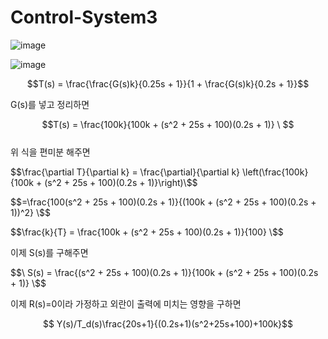 # Control-System3
  
![image](https://github.com/kangjunhyeong/Control-System3/assets/144297425/20b449b9-2477-4fc8-a6f3-1b7cad572972)  

![image](https://github.com/kangjunhyeong/Control-System3/assets/144297425/56ba09c0-6ed9-4ce5-85c6-d06fc16f61f3)  
  
$$T(s) = \frac{\frac{G(s)k}{0.25s + 1}}{1 + \frac{G(s)k}{0.2s + 1}}$$  

G(s)를 넣고 정리하면  

$$T(s) = \frac{100k}{100k + (s^2 + 25s + 100)(0.2s + 1)} \ $$  
위 식을 편미분 해주면  

$$\frac{\partial T}{\partial k} = \frac{\partial}{\partial k} \left(\frac{100k}{100k + (s^2 + 25s + 100)(0.2s + 1)}\right)\$$

$$=\frac{100(s^2 + 25s + 100)(0.2s + 1)}{(100k + (s^2 + 25s + 100)(0.2s + 1))^2} \$$
  
$$\frac{k}{T} = \frac{100k + (s^2 + 25s + 100)(0.2s + 1)}{100} \$$

이제 S(s)를 구해주면  

$$\ S(s) = \frac{(s^2 + 25s + 100)(0.2s + 1)}{100k + (s^2 + 25s + 100)(0.2s + 1)} \$$  

이제 R(s)=0이라 가정하고 외란이 출력에 미치는 영향을 구하면  

$$ Y(s)/T_d(s)\frac{20s+1}{(0.2s+1)(s^2+25s+100)+100k}$$
